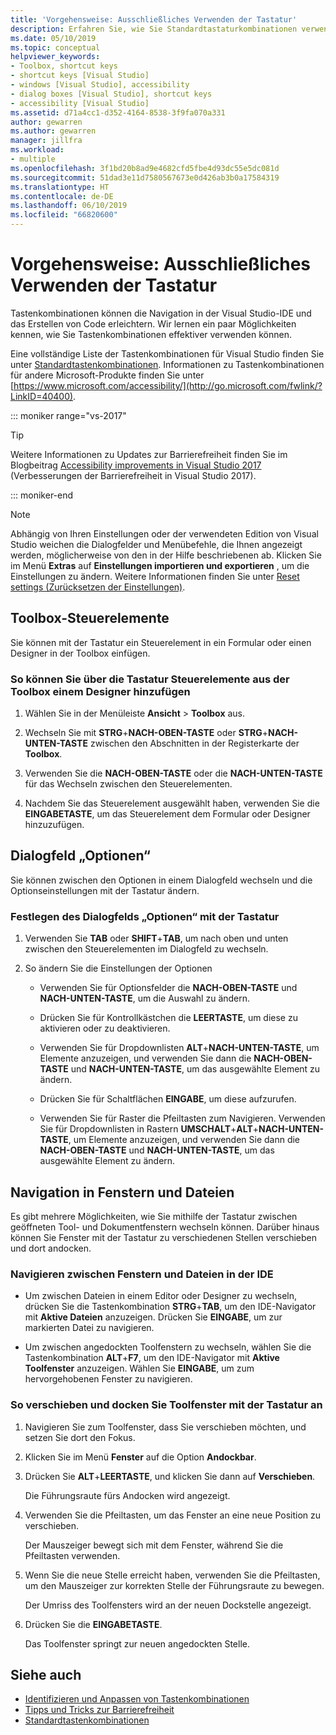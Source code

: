 ```yaml
---
title: 'Vorgehensweise: Ausschließliches Verwenden der Tastatur'
description: Erfahren Sie, wie Sie Standardtastaturkombinationen verwenden, um Ihnen das Navigieren und Codieren innerhalb der Visual Studio-IDE zu erleichtern.
ms.date: 05/10/2019
ms.topic: conceptual
helpviewer_keywords:
- Toolbox, shortcut keys
- shortcut keys [Visual Studio]
- windows [Visual Studio], accessibility
- dialog boxes [Visual Studio], shortcut keys
- accessibility [Visual Studio]
ms.assetid: d71a4cc1-d352-4164-8538-3f9fa070a331
author: gewarren
ms.author: gewarren
manager: jillfra
ms.workload:
- multiple
ms.openlocfilehash: 3f1bd20b8ad9e4682cfd5fbe4d93dc55e5dc081d
ms.sourcegitcommit: 51dad3e11d7580567673e0d426ab3b0a17584319
ms.translationtype: HT
ms.contentlocale: de-DE
ms.lasthandoff: 06/10/2019
ms.locfileid: "66820600"
---
```

# <a name="how-to-use-the-keyboard-exclusively"></a>Vorgehensweise: Ausschließliches Verwenden der Tastatur

Tastenkombinationen können die Navigation in der Visual Studio-IDE und das Erstellen von Code erleichtern. Wir lernen ein paar Möglichkeiten kennen, wie Sie Tastenkombinationen effektiver verwenden können.

Eine vollständige Liste der Tastenkombinationen für Visual Studio finden Sie unter [Standardtastenkombinationen](../../ide/default-keyboard-shortcuts-in-visual-studio.md). Informationen zu Tastenkombinationen für andere Microsoft-Produkte finden Sie unter [https://www.microsoft.com/accessibility/](http://go.microsoft.com/fwlink/?LinkID=40400).

::: moniker range="vs-2017"

> [!TIP]
> Weitere Informationen zu Updates zur Barrierefreiheit finden Sie im Blogbeitrag [Accessibility improvements in Visual Studio 2017](https://devblogs.microsoft.com/visualstudio/accessibility-improvements-in-visual-studio-2017-version-15-3/) (Verbesserungen der Barrierefreiheit in Visual Studio 2017).

::: moniker-end

> [!NOTE]
> Abhängig von Ihren Einstellungen oder der verwendeten Edition von Visual Studio weichen die Dialogfelder und Menübefehle, die Ihnen angezeigt werden, möglicherweise von den in der Hilfe beschriebenen ab. Klicken Sie im Menü **Extras** auf **Einstellungen importieren und exportieren** , um die Einstellungen zu ändern. Weitere Informationen finden Sie unter [Reset settings (Zurücksetzen der Einstellungen)](../environment-settings.md#reset-settings).

## <a name="toolbox-controls"></a>Toolbox-Steuerelemente

Sie können mit der Tastatur ein Steuerelement in ein Formular oder einen Designer in der Toolbox einfügen.

### <a name="to-add-controls-from-the-toolbox-to-a-designer-from-the-keyboard"></a>So können Sie über die Tastatur Steuerelemente aus der Toolbox einem Designer hinzufügen

1. Wählen Sie in der Menüleiste **Ansicht** > **Toolbox** aus.

2. Wechseln Sie mit **STRG**+**NACH-OBEN-TASTE** oder **STRG**+**NACH-UNTEN-TASTE** zwischen den Abschnitten in der Registerkarte der **Toolbox**.

3. Verwenden Sie die **NACH-OBEN-TASTE** oder die **NACH-UNTEN-TASTE** für das Wechseln zwischen den Steuerelementen.

4. Nachdem Sie das Steuerelement ausgewählt haben, verwenden Sie die **EINGABETASTE**, um das Steuerelement dem Formular oder Designer hinzuzufügen.

## <a name="dialog-box-options"></a>Dialogfeld „Optionen“

Sie können zwischen den Optionen in einem Dialogfeld wechseln und die Optionseinstellungen mit der Tastatur ändern.

### <a name="set-dialog-box-options-from-the-keyboard"></a>Festlegen des Dialogfelds „Optionen“ mit der Tastatur

1. Verwenden Sie **TAB** oder **SHIFT**+**TAB**, um nach oben und unten zwischen den Steuerelementen im Dialogfeld zu wechseln.

2. So ändern Sie die Einstellungen der Optionen

   - Verwenden Sie für Optionsfelder die **NACH-OBEN-TASTE** und **NACH-UNTEN-TASTE**, um die Auswahl zu ändern.

   - Drücken Sie für Kontrollkästchen die **LEERTASTE**, um diese zu aktivieren oder zu deaktivieren.

   - Verwenden Sie für Dropdownlisten **ALT**+**NACH-UNTEN-TASTE**, um Elemente anzuzeigen, und verwenden Sie dann die **NACH-OBEN-TASTE** und **NACH-UNTEN-TASTE**, um das ausgewählte Element zu ändern.

   - Drücken Sie für Schaltflächen **EINGABE**, um diese aufzurufen.

   - Verwenden Sie für Raster die Pfeiltasten zum Navigieren. Verwenden Sie für Dropdownlisten in Rastern **UMSCHALT**+**ALT**+**NACH-UNTEN-TASTE**, um Elemente anzuzeigen, und verwenden Sie dann die **NACH-OBEN-TASTE** und **NACH-UNTEN-TASTE**, um das ausgewählte Element zu ändern.

## <a name="window-and-file-navigation"></a>Navigation in Fenstern und Dateien

Es gibt mehrere Möglichkeiten, wie Sie mithilfe der Tastatur zwischen geöffneten Tool- und Dokumentfenstern wechseln können. Darüber hinaus können Sie Fenster mit der Tastatur zu verschiedenen Stellen verschieben und dort andocken.

### <a name="navigate-among-windows-and-files-in-the-ide"></a>Navigieren zwischen Fenstern und Dateien in der IDE

- Um zwischen Dateien in einem Editor oder Designer zu wechseln, drücken Sie die Tastenkombination **STRG**+**TAB**, um den IDE-Navigator mit **Aktive Dateien** anzuzeigen. Drücken Sie **EINGABE**, um zur markierten Datei zu navigieren.

- Um zwischen angedockten Toolfenstern zu wechseln, wählen Sie die Tastenkombination **ALT**+**F7**, um den IDE-Navigator mit **Aktive Toolfenster** anzuzeigen. Wählen Sie **EINGABE**, um zum hervorgehobenen Fenster zu navigieren.

### <a name="to-move-and-dock-tool-windows-from-the-keyboard"></a>So verschieben und docken Sie Toolfenster mit der Tastatur an

1. Navigieren Sie zum Toolfenster, dass Sie verschieben möchten, und setzen Sie dort den Fokus.

2. Klicken Sie im Menü **Fenster** auf die Option **Andockbar**.

3. Drücken Sie **ALT**+**LEERTASTE**, und klicken Sie dann auf **Verschieben**.

   Die Führungsraute fürs Andocken wird angezeigt.

4. Verwenden Sie die Pfeiltasten, um das Fenster an eine neue Position zu verschieben.

   Der Mauszeiger bewegt sich mit dem Fenster, während Sie die Pfeiltasten verwenden.

5. Wenn Sie die neue Stelle erreicht haben, verwenden Sie die Pfeiltasten, um den Mauszeiger zur korrekten Stelle der Führungsraute zu bewegen.

   Der Umriss des Toolfensters wird an der neuen Dockstelle angezeigt.

6. Drücken Sie die **EINGABETASTE**.

   Das Toolfenster springt zur neuen angedockten Stelle.

## <a name="see-also"></a>Siehe auch

* [Identifizieren und Anpassen von Tastenkombinationen](../../ide/identifying-and-customizing-keyboard-shortcuts-in-visual-studio.md)
* [Tipps und Tricks zur Barrierefreiheit](../../ide/reference/accessibility-tips-and-tricks.md)
* [Standardtastenkombinationen](../../ide/default-keyboard-shortcuts-in-visual-studio.md)
